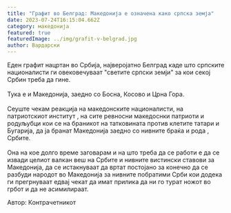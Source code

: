 ```yaml
---
title: "Графит во Белград: Македонија е означена како српска земја"
date: 2023-07-24T16:15:04.662Z
category: македонија
featured: true
featuredImage: ../img/grafit-v-belgrad.jpg
author: Вардарски
---
```

<!--StartFragment-->

Еден графит нацртан во Србија, најверојатно Белград каде што српските националисти ги овековечуваат "светите српски земји" за кои секој Србин треба да гине.\
\
Тука е и Македонија, заедно со Босна, Косово и Црна Гора.\
\
Сеуште чекам реакција на македонските националисти, на патриотскиот институт , на сите ревносни македоснки патриоти и родуљубци кои се на браникот на татковината против клетите татари и Бугарија, да ја бранат Македонија заедно со нивните браќа и рода , Србите.\
\
Она на кое долго време заговарам и на што треба да се работи е да се извади целиот валкан веш на Србите и нивните вистински ставови за Македонија, да се истакнуваат да вртат постојано за конечно да се разбуди народот во Македонија за нивните побратими Срби кои додека ги прегрнуваат едвај чекат да имат прилика да ни го турат ножот во грбот и да не асимилираат. 

<!--EndFragment-->

Автор: Контрачетникот